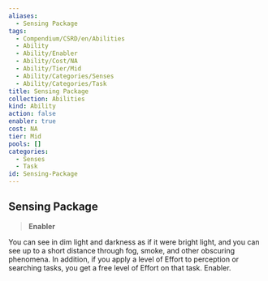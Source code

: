```yaml
---
aliases:
  - Sensing Package
tags:
  - Compendium/CSRD/en/Abilities
  - Ability
  - Ability/Enabler
  - Ability/Cost/NA
  - Ability/Tier/Mid
  - Ability/Categories/Senses
  - Ability/Categories/Task
title: Sensing Package
collection: Abilities
kind: Ability
action: false
enabler: true
cost: NA
tier: Mid
pools: []
categories:
  - Senses
  - Task
id: Sensing-Package
---
```

## Sensing Package    
>**Enabler**  
    
You can see in dim light and darkness as if it were bright light, and you can see up to a short distance through fog, smoke, and other obscuring phenomena. In addition, if you apply a level of Effort to perception or searching tasks, you get a free level of Effort on that task. Enabler.

